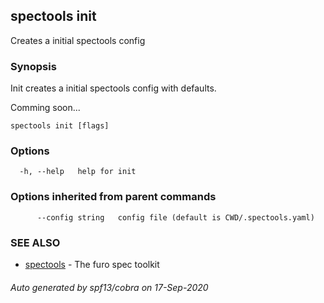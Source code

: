 ## spectools init

Creates a initial spectools config

### Synopsis

Init creates a initial spectools config with defaults.

Comming soon...

```
spectools init [flags]
```

### Options

```
  -h, --help   help for init
```

### Options inherited from parent commands

```
      --config string   config file (default is CWD/.spectools.yaml)
```

### SEE ALSO

* [spectools](spectools.md)	 - The furo spec toolkit

###### Auto generated by spf13/cobra on 17-Sep-2020
